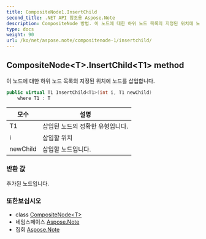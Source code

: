 ```yaml
---
title: CompositeNode1.InsertChild
second_title: .NET API 참조용 Aspose.Note
description: CompositeNode 방법. 이 노드에 대한 하위 노드 목록의 지정된 위치에 노드를 삽입합니다.
type: docs
weight: 90
url: /ko/net/aspose.note/compositenode-1/insertchild/
---
```

## CompositeNode&lt;T&gt;.InsertChild&lt;T1&gt; method

이 노드에 대한 하위 노드 목록의 지정된 위치에 노드를 삽입합니다.

```csharp
public virtual T1 InsertChild<T1>(int i, T1 newChild)
    where T1 : T
```

| 모수 | 설명 |
| --- | --- |
| T1 | 삽입된 노드의 정확한 유형입니다. |
| i | 삽입할 위치 |
| newChild | 삽입할 노드입니다. |

### 반환 값

추가된 노드입니다.

### 또한보십시오

* class [CompositeNode&lt;T&gt;](../)
* 네임스페이스 [Aspose.Note](../../compositenode-1/)
* 집회 [Aspose.Note](../../../)


